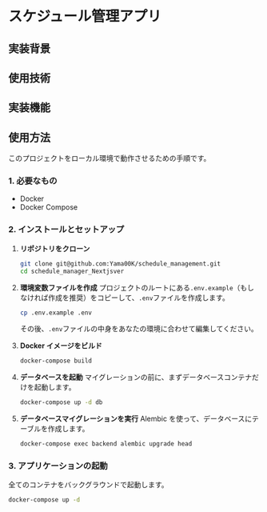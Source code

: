 # スケジュール管理アプリ

## 実装背景

## 使用技術

## 実装機能

## 使用方法

このプロジェクトをローカル環境で動作させるための手順です。

### 1. 必要なもの

- Docker
- Docker Compose

### 2. インストールとセットアップ

1.  **リポジトリをクローン**

    ```bash
    git clone git@github.com:Yama00K/schedule_management.git
    cd schedule_manager_Nextjsver
    ```

2.  **環境変数ファイルを作成**
    プロジェクトのルートにある`.env.example`（もしなければ作成を推奨）をコピーして、`.env`ファイルを作成します。

    ```bash
    cp .env.example .env
    ```

    その後、`.env`ファイルの中身をあなたの環境に合わせて編集してください。

3.  **Docker イメージをビルド**

    ```bash
    docker-compose build
    ```

4.  **データベースを起動**
    マイグレーションの前に、まずデータベースコンテナだけを起動します。

    ```bash
    docker-compose up -d db
    ```

5.  **データベースマイグレーションを実行**
    Alembic を使って、データベースにテーブルを作成します。
    ```bash
    docker-compose exec backend alembic upgrade head
    ```

### 3. アプリケーションの起動

全てのコンテナをバックグラウンドで起動します。

```bash
docker-compose up -d
```
